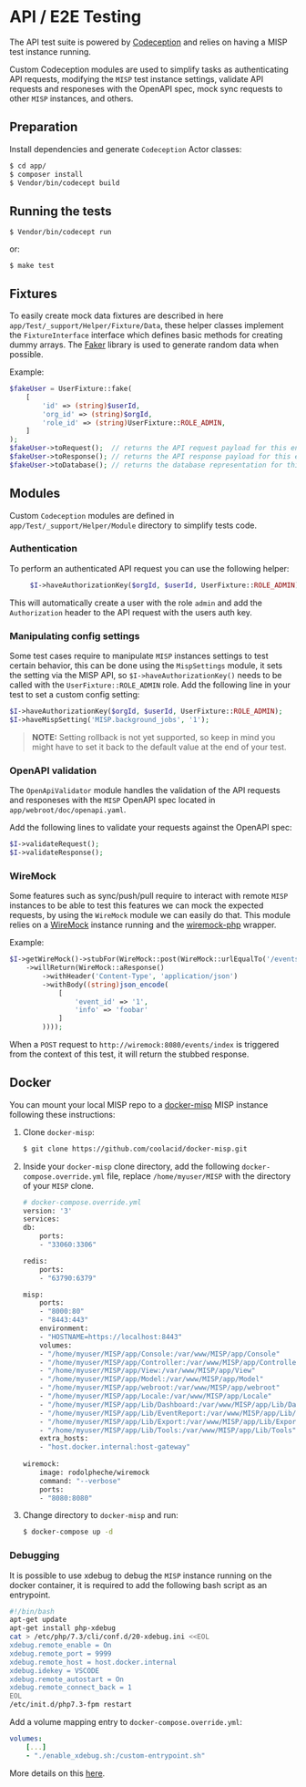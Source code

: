# API / E2E Testing
The API test suite is powered by [Codeception](https://github.com/Codeception/Codeception) and relies on having a MISP test instance running.

Custom Codeception modules are used to simplify tasks as authenticating API requests, modifying the `MISP` test instance settings, validate API requests and responeses with the OpenAPI spec, mock sync requests to other `MISP` instances, and others.

## Preparation
Install dependencies and generate `Codeception` Actor classes:

```bash
$ cd app/
$ composer install
$ Vendor/bin/codecept build
```

## Running the tests
```
$ Vendor/bin/codecept run
```

or:

```
$ make test
```

## Fixtures
To easily create mock data fixtures are described in here `app/Test/_support/Helper/Fixture/Data`, these helper classes implement the `FixtureInterface` interface which defines basic methods for creating dummy arrays. The [Faker](https://github.com/fzaninotto/Faker) library is used to generate random data when possible.

Example:
```php
$fakeUser = UserFixture::fake(
    [
        'id' => (string)$userId,
        'org_id' => (string)$orgId,
        'role_id' => (string)UserFixture::ROLE_ADMIN,
    ]
);
$fakeUser->toRequest();  // returns the API request payload for this entity
$fakeUser->toResponse(); // returns the API response payload for this entity
$fakeUser->toDatabase(); // returns the database representation for this entity
```

## Modules
Custom `Codeception` modules are defined in `app/Test/_support/Helper/Module` directory to simplify tests code.

### Authentication
To perform an authenticated API request you can use the following helper:
```php
     $I->haveAuthorizationKey($orgId, $userId, UserFixture::ROLE_ADMIN);
```
This will automatically create a user with the role `admin` and add the `Authorization` header to the API request with the users auth key.

### Manipulating config settings
Some test cases require to manipulate `MISP` instances settings to test certain behavior, this can be done using the `MispSettings` module, it sets the setting via the MISP API, so `$I->haveAuthorizationKey()` needs to be called with the `UserFixture::ROLE_ADMIN` role.
Add the following line in your test to set a custom config setting:
```php
$I->haveAuthorizationKey($orgId, $userId, UserFixture::ROLE_ADMIN);
$I->haveMispSetting('MISP.background_jobs', '1');
```

> **NOTE:** Setting rollback is not yet supported, so keep in mind you might have to set it back to the default value at the end of your test.

### OpenAPI validation
The `OpenApiValidator` module handles the validation of the API requests and responeses with the `MISP` OpenAPI spec located in `app/webroot/doc/openapi.yaml`.

Add the following lines to validate your requests against the OpenAPI spec:
```php
$I->validateRequest();  
$I->validateResponse();
```

### WireMock
Some features such as sync/push/pull require to interact with remote `MISP` instances to be able to test this features we can mock the expected requests, by using the `WireMock` module we can easily do that. This module relies on a [WireMock](http://wiremock.org/) instance running and the [wiremock-php](https://github.com/rowanhill/wiremock-php) wrapper.


Example:
```php
$I->getWireMock()->stubFor(WireMock::post(WireMock::urlEqualTo('/events/index'))
    ->willReturn(WireMock::aResponse()
        ->withHeader('Content-Type', 'application/json')
        ->withBody((string)json_encode(
            [
                'event_id' => '1',
                'info' => 'foobar'
            ]
        ))));
```

When a `POST` request to `http://wiremock:8080/events/index` is triggered from the context of this test, it will return the stubbed response.

## Docker
You can mount your local MISP repo to a [docker-misp]([docker-misp](https://github.com/coolacid/docker-misp)) MISP instance following these instructions:

1. Clone `docker-misp`:
    ```bash
    $ git clone https://github.com/coolacid/docker-misp.git
    ```

2. Inside your `docker-misp` clone directory, add the following `docker-compose.override.yml` file, replace `/home/myuser/MISP` with the directory of your `MISP` clone.

    ```bash
    # docker-compose.override.yml
    version: '3'
    services:
    db:
        ports:
        - "33060:3306"

    redis:
        ports:
        - "63790:6379"

    misp:
        ports:
        - "8000:80"
        - "8443:443"
        environment:
        - "HOSTNAME=https://localhost:8443"
        volumes:
        - "/home/myuser/MISP/app/Console:/var/www/MISP/app/Console"
        - "/home/myuser/MISP/app/Controller:/var/www/MISP/app/Controller"
        - "/home/myuser/MISP/app/View:/var/www/MISP/app/View"
        - "/home/myuser/MISP/app/Model:/var/www/MISP/app/Model"
        - "/home/myuser/MISP/app/webroot:/var/www/MISP/app/webroot"
        - "/home/myuser/MISP/app/Locale:/var/www/MISP/app/Locale"
        - "/home/myuser/MISP/app/Lib/Dashboard:/var/www/MISP/app/Lib/Dashboard"
        - "/home/myuser/MISP/app/Lib/EventReport:/var/www/MISP/app/Lib/EventReport"
        - "/home/myuser/MISP/app/Lib/Export:/var/www/MISP/app/Lib/Export"
        - "/home/myuser/MISP/app/Lib/Tools:/var/www/MISP/app/Lib/Tools"
        extra_hosts:
        - "host.docker.internal:host-gateway"
        
    wiremock:
        image: rodolpheche/wiremock
        command: "--verbose"
        ports:
        - "8080:8080"
    ```

3. Change directory to `docker-misp` and run:

    ```bash
    $ docker-compose up -d
    ```
    
### Debugging
It is possible to use xdebug to debug the `MISP` instance running on the docker container, it is required to add the following bash script as an entrypoint.

```bash
#!/bin/bash
apt-get update
apt-get install php-xdebug
cat > /etc/php/7.3/cli/conf.d/20-xdebug.ini <<EOL
xdebug.remote_enable = On
xdebug.remote_port = 9999
xdebug.remote_host = host.docker.internal
xdebug.idekey = VSCODE
xdebug.remote_autostart = On
xdebug.remote_connect_back = 1
EOL
/etc/init.d/php7.3-fpm restart
```

Add a volume mapping entry to `docker-compose.override.yml`:
```yaml
volumes:
    [...]
    - "./enable_xdebug.sh:/custom-entrypoint.sh"
```

More details on this [here](https://gist.github.com/righel/669644cd8e7c9db43b06e187c7d4b839).